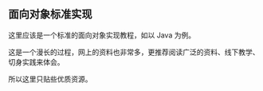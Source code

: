 ## 面向对象标准实现

这里应该是一个标准的面向对象实现教程，如以 Java 为例。

这是一个漫长的过程，网上的资料也非常多，更推荐阅读广泛的资料、线下教学、切身实践来体会。

所以这里只贴些优质资源。